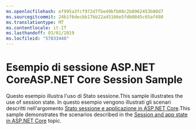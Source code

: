 ```yaml
---
ms.openlocfilehash: ef995a3fcf972d7fbe49bfb08c2b8962453b80d7
ms.sourcegitcommit: 24b1f6decbb17bb22a45166e5fdb0845c65af498
ms.translationtype: MT
ms.contentlocale: it-IT
ms.lasthandoff: 03/01/2019
ms.locfileid: "57033448"
---
```

# <a name="aspnet-core-session-sample"></a><span data-ttu-id="23aba-101">Esempio di sessione ASP.NET Core</span><span class="sxs-lookup"><span data-stu-id="23aba-101">ASP.NET Core Session Sample</span></span>

<span data-ttu-id="23aba-102">Questo esempio illustra l'uso di Stato sessione.</span><span class="sxs-lookup"><span data-stu-id="23aba-102">This sample illustrates the use of session state.</span></span> <span data-ttu-id="23aba-103">In questo esempio vengono illustrati gli scenari descritti nell'argomento [Stato sessione e applicazione in ASP.NET Core](https://docs.microsoft.com/aspnet/core/fundamentals/app-state).</span><span class="sxs-lookup"><span data-stu-id="23aba-103">This sample demonstrates the scenarios described in the [Session and app state in ASP.NET Core](https://docs.microsoft.com/aspnet/core/fundamentals/app-state) topic.</span></span>
